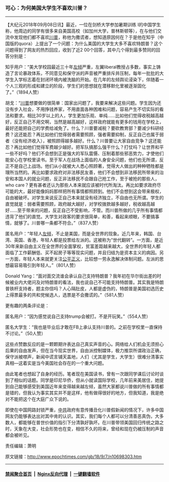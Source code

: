### 可心：为何美国大学生不喜欢川普？
------------------------

<p>【大纪元2018年09月08日讯】最近，一位在剑桥大学参加暑期训练 I的中国学生称，他周边的同学有很多来自美国高校（如加州大学，普林斯顿等），在与他们交流中发现他们都不喜欢<a href="http://www.epochtimes.com/gb/tag/%E5%B7%9D%E6%99%AE.html">川普</a>，称他为撒谎者，想知道原因何在？于是他在知乎（中国版的quora）上提出了一个问题：为什么美国的大学生大多不喜欢特朗普？这个问题得到了网友的热烈回应，收到了近2 00个回答，其中几个得到最多赞同的回答分别是：</p>
<p>知乎用户：“美大学校园最近三十年<a href="http://www.epochtimes.com/gb/tag/%E5%B7%A6%E5%80%BE.html">左倾</a>严重，左翼liberal教授占多数，事实上铸造了言论暴政体系，不同意见和保守派的声音被严重排斥并压制，每年一批批的大学生入学标志着在封闭环境内被洗脑的开始。在几年的左倾舆论浸染下，伴随着一个人三观的形成和建立的阶段，学生们的思想就在潜移默化里被逐渐固化了。”（1894人赞）</p>
<p>胡戈：“<a href="http://www.epochtimes.com/gb/tag/%E5%B7%9D%E6%99%AE.html">川普</a>想要做的很简单：国家出问题了，我要来解决这些问题。学生因为还没有步入社会，不用挣钱养家，不用直面各种困难和问题，容易产生不切实际的看法和要求。相比30岁以上的人，学生更加乐观、单纯……比如他们觉得收税越高越好，反正自己不用交啊，当然是越高越好，这样政府就能有更多的钱用在学校上，最好还能把自己的学费给减免了。什么？川普要减税？要砍教育部？要减少科研经费？这还能忍？再比如他们觉得弱者需要照顾，强者需要抑制，反正自己也属于弱者（没有经济收入），被照顾得越多越好。什么？川普要让大家自由竞争？这还能忍？再比如他们觉得军费越少越好。把军队搞那么强干什么？打仗吗？让世界和平一些不好吗？他们不会想到正是强大的军队震慑、压制着那些邪恶势力，才使他们能安心在学校里读书。至于军人在战场上面临的人身安全问题，他们也无所谓，反正不是自己上战场。他们从小就被大人悉心照顾著，觉得大人做出的种种牺牲都是理所当然的。再比如要求政府对非法移民友善，他们不会想到非法移民所带来的治安和本国人的就业问题，反正非法移民不会跟自己抢工作，至于被抢的那些人，who care？更有甚者还认为那些人本来就应该被时代所淘汰。再比如要求政府尽可能的大，最好能像妈妈那样把所有事情都照顾到。他们不会想到这会带来极权，自由被破坏。对学生来说反正自己本来就没有经济独立，不自由也无所谓。学生的直觉就是：弱者需要照顾，政府越大越好，对学校拨款越多越好，税收越高越好……至于带来的问题，反正自己不受影响，不管。而川普所做的几乎所有事情都违背了他们的直觉。大学生对政客的要求很简单，和善，看起来顺眼，不要搞事情，就够了。川普哪一条都不符合。”（837人赞）</p>
<p>匿名用户：“年轻人<a href="http://www.epochtimes.com/gb/tag/%E5%B7%A6%E5%80%BE.html">左倾</a>，不止是美国，而是全世界的现象。近几年来，韩国、台湾、英国、香港，年轻人都是投票给左派的。这被称为“世代翻转”。一方面，是近30年来新自由主义在全世界的全面掌权，贫富差距越来越大，全世界的年轻人都面临了工作薪酬低、买不起房子等等现实问题，并且归结为是资本主义的病因。另一方面，年轻人本来就更关注<a href="http://www.epochtimes.com/gb/tag/%E5%85%AC%E5%B9%B3%E6%AD%A3%E4%B9%89.html">公平正义</a>，比较想一劳永逸解决体制问题。左派的思想最容易吸引到年轻人。”（801人赞）</p>
<p>Donald Yang：“面对面交流谁会承认自己支持特朗普？我年初在华尔街出差的时候被业内大佬问及对特朗普的看法，我也说自己不可能支持特朗普。其实我是特朗普铁杆支持者，题主你信吗？人心隔肚皮，人都是虚伪的，特朗普是美国初选历史上得票最多的共和党候选人，选票是不会撒谎的。”（581人赞）</p>
<p>更有趣的两条评论是：</p>
<p>匿名用户：“因为感觉说自己支持trump会被打。不是开玩笑。”（554人赞）</p>
<p>匿名大学生：“我也是毕业后才敢在FB上承认支持川普的。之前在学校里一直保持不讨论。”（50人赞）</p>
<p>这些点赞数反应的是一颗颗期许表达自己真实声音的心。网络给人们机会无须担心后果的自由发声，但在当今现实世界，自由派控制媒体，极力推崇所谓政治正确，保守派被噤声，新闻中谎言铺天盖地，人们（尤其是学生，大学生）很难分清事实真相—这着实是当今美国社会存在的一个重大问题。</p>
<p>由此笔者也想起了自身的经历。笔者现在美国读书，曾有一次跟同学课后讨论时谈到了相似的话题。同学是印尼华侨，但从小就读国际学校，几年前来美居住，她提到自己能够感受到美国近年来变得越来越左倾，虽然大家都说川普做的所有事情都是错的，但我认为事实其实并不是这样，他有做得很好的地方，但我知道，我是绝对不能把这个在大庭广众下说的。</p>
<p>即使在中国网路封锁严重，<a href="http://www.epochtimes.com/gb/tag/%E4%B8%AD%E5%85%B1.html">中共</a>政府有意传播丑化川普假新闻的情况下，许多中国网友仍能够表达出对其中肯的认识。其实，我们每个人都可以分清善恶真伪，大多数人，都能够在普世价值的指引下分清孰好孰坏。在川普带领美国回归传统之路之时，天象在大变，社会形势也在变，相信不久的将来，曾经和现在仍被压制的声音都会被听见。</p>
<p>责任编辑：萧明</p>

原文链接：http://www.epochtimes.com/gb/18/9/7/n10698303.htm


------------------------
#### [禁闻聚合首页](https://github.com/gfw-breaker/banned-news/blob/master/README.md) &nbsp;|&nbsp; [Nginx反向代理](https://github.com/gfw-breaker/open-proxy/blob/master/README.md) &nbsp;|&nbsp; [一键翻墙软件](https://github.com/gfw-breaker/nogfw/blob/master/README.md)